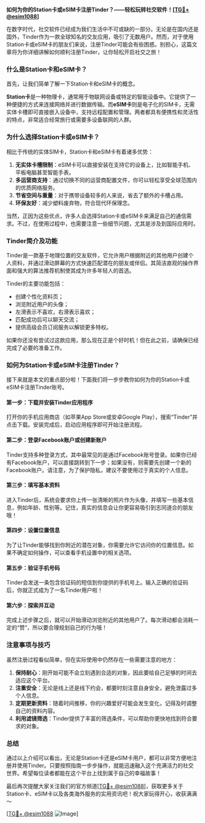 **如何为你的Station卡或eSIM卡注册Tinder？——轻松玩转社交软件！[[TG💪+ @esim1088](https://t.me/s/esim1088)]**

在数字时代，社交软件已经成为我们生活中不可或缺的一部分。无论是在国内还是国外，Tinder作为一款全球知名的交友应用，吸引了无数用户。然而，对于使用Station卡或eSIM卡的朋友们来说，注册Tinder可能会有些困惑。别担心，这篇文章将为你详细讲解如何顺利注册Tinder，让你轻松开启社交之旅！

### 什么是Station卡和eSIM卡？

首先，让我们简单了解一下Station卡和eSIM卡的概念。

**Station卡**是一种物理卡，通常用于物联网设备或特定的智能设备中。它提供了一种便捷的方式来连接网络并进行数据传输。而**eSIM卡**则是电子化的SIM卡，无需实体卡槽即可直接嵌入设备中，支持远程配置和管理。两者都具有便携性和灵活性的特点，非常适合经常旅行或需要多设备联网的人群。

### 为什么选择Station卡或eSIM卡？

相比于传统的实体SIM卡，Station卡和eSIM卡有着诸多优势：

1. **无实体卡槽限制**：eSIM卡可以直接安装在支持它的设备上，比如智能手机、平板电脑甚至智能手表。
2. **多运营商支持**：通过切换不同的运营商配置文件，你可以轻松享受全球范围内的优质网络服务。
3. **节省空间与重量**：对于携带设备较多的人来说，省去了额外的卡槽占用。
4. **环保友好**：减少塑料废弃物，符合现代环保理念。

当然，正因为这些优点，许多人会选择Station卡或eSIM卡来满足自己的通信需求。不过，在使用过程中，也需要注意一些细节问题，尤其是涉及到国际应用时。

### Tinder简介及功能

Tinder是一款基于地理位置的交友软件，它允许用户根据附近的其他用户创建个人资料，并通过滑动屏幕的方式快速匹配潜在的朋友或伴侣。其简洁直观的操作界面和强大的算法推荐机制使其成为许多年轻人的首选。

Tinder的主要功能包括：
- 创建个性化资料页；
- 浏览附近用户的头像；
- 左滑表示不喜欢，右滑表示喜欢；
- 匹配成功后可以聊天交流；
- 提供高级会员订阅服务以解锁更多特权。

如果你还没有尝试过这款应用，那么现在正是个好时机！但在此之前，请确保已经完成了必要的准备工作。

### 如何为Station卡或eSIM卡注册Tinder？

接下来就是本文的重点部分啦！下面我们将一步步教你如何为你的Station卡或eSIM卡注册Tinder账号。

#### 第一步：下载并安装Tinder应用程序

打开你的手机应用商店（如苹果App Store或安卓Google Play），搜索“Tinder”并点击下载。安装完成后，启动应用程序即可开始注册流程。

#### 第二步：登录Facebook账户或创建新账户

Tinder支持多种登录方式，其中最常见的是通过Facebook账号登录。如果你已经有Facebook账户，可以直接跳转到下一步；如果没有，则需要先创建一个新的Facebook账户。请注意，为了保护隐私，建议不要使用过于真实的个人信息。

#### 第三步：填写基本资料

进入Tinder后，系统会要求你上传一张清晰的照片作为头像，并填写一些基本信息，例如年龄、性别等。记住，真实的信息会让你更容易吸引到志同道合的朋友哦！

#### 第四步：设置位置信息

为了让Tinder能够找到你附近的潜在对象，你需要允许它访问你的位置信息。如果不确定如何操作，可以查看手机设置中的相关选项。

#### 第五步：验证手机号码

Tinder会发送一条包含验证码的短信到你提供的手机号上。输入正确的验证码后，你就正式成为了一名Tinder用户啦！

#### 第六步：探索并互动

完成上述步骤之后，就可以开始滑动浏览附近的其他用户了。每次滑动都会消耗一定的“赞”，所以要合理规划自己的行为哦！

### 注意事项与技巧

虽然注册过程看似简单，但在实际使用中仍然存在一些需要注意的地方：

1. **保持耐心**：刚开始可能不会立刻遇到合适的对象，因此要给自己足够的时间去适应这个平台。
2. **注重安全**：无论是线上还是线下约会，都要时刻注意自身安全，避免泄露过多个人信息。
3. **定期更新资料**：随着时间推移，你的兴趣爱好可能会发生变化，记得及时调整自己的资料内容。
4. **利用滤镜筛选**：Tinder提供了丰富的筛选条件，可以帮助你更快地找到符合要求的对象。

### 总结

通过以上介绍可以看出，无论是Station卡还是eSIM卡用户，都可以非常方便地注册并使用Tinder。只要按照指南一步步操作，就能迅速融入这个充满活力的社交世界。希望每位读者都能在这个平台上找到属于自己的幸福故事！

最后再次提醒大家关注我们的官方频道[[TG💪+ @esim1088](https://t.me/s/esim1088)]，获取更多关于Station卡、eSIM卡以及各类海外服务的实用资讯吧！祝大家玩得开心，收获满满～

[[TG💪+ @esim1088](https://t.me/s/esim1088) ![Image](https://i.postimg.cc/4NQfJmqS/Snipaste-2025-05-13-00-14-12.png)]